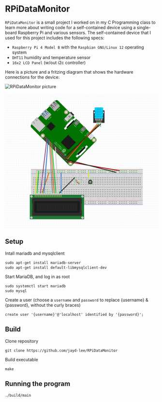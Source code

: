 # RPiDataMonitor

`RPiDataMonitor` is a small project I worked on in my C Programming class to learn more about writing code for a self-contained device using a single-board Raspberry Pi and various sensors. The self-contained device that I used for this project includes the following specs:

- `Raspberry Pi 4 Model B` with the `Raspbian GNU/Linux 12` operating system
- `DHT11` humidity and temperature sensor
- `16x2 LCD Panel` (w/out i2c controller)


Here is a picture and a fritzing diagram that shows the hardware connections for the device:

![RPiDataMonitor picture](https://github.com/jayd-lee/resources/blob/main/RPiDataMonitor/picture.png)


![RPiDataMonitor fritzing diagram](https://github.com/jayd-lee/resources/blob/main/RPiDataMonitor/fritzing.png)


## Setup

Intall mariadb and mysqlclient

```shell
sudo apt-get install mariadb-server
sudo apt-get install default-libmysqlclient-dev
```

Start MariaDB, and log in as root

```shell
sudo systemctl start mariadb
sudo mysql
```

Create a user (choose a `username` and `password` to replace {username} & {password}, without the curly braces)

```shell
create user '{username}'@'localhost' identified by '{password}';
```

## Build

Clone repository

```shell
git clone https://github.com/jayd-lee/RPiDataMonitor
```

Build executable

```shell
make
```

## Running the program

```shell
./build/main
```

